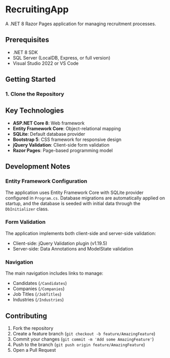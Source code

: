 # RecruitingApp

A .NET 8 Razor Pages application for managing recruitment processes.

## Prerequisites

- .NET 8 SDK
- SQL Server (LocalDB, Express, or full version)
- Visual Studio 2022 or VS Code

## Getting Started

### 1. Clone the Repository

## Key Technologies

- **ASP.NET Core 8**: Web framework
- **Entity Framework Core**: Object-relational mapping
- **SQLite**: Default database provider
- **Bootstrap 5**: CSS framework for responsive design
- **jQuery Validation**: Client-side form validation
- **Razor Pages**: Page-based programming model

## Development Notes

### Entity Framework Configuration

The application uses Entity Framework Core with SQLite provider configured in `Program.cs`. Database migrations are automatically applied on startup, and the database is seeded with initial data through the `DbInitializer` class.

### Form Validation

The application implements both client-side and server-side validation:
- Client-side: jQuery Validation plugin (v1.19.5)
- Server-side: Data Annotations and ModelState validation

### Navigation

The main navigation includes links to manage:
- Candidates (`/Candidates`)
- Companies (`/Companies`) 
- Job Titles (`/JobTitles`)
- Industries (`/Industries`)

## Contributing

1. Fork the repository
2. Create a feature branch (`git checkout -b feature/AmazingFeature`)
3. Commit your changes (`git commit -m 'Add some AmazingFeature'`)
4. Push to the branch (`git push origin feature/AmazingFeature`)
5. Open a Pull Request